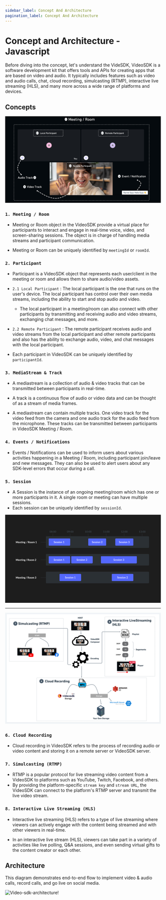 ```yaml
---
sidebar_label: Concept And Architecture
pagination_label: Concept And Architecture
---
```


# Concept and Architecture - Javascript

Before diving into the concept, let's understand the VideSDK, VideoSDK is a software development kit that offers tools and APIs for creating apps that are based on video and audio. It typically includes features such as video and audio calls, chat, cloud recording, simulcasting (RTMP), interactive live streaming (HLS), and many more across a wide range of platforms and devices.

## Concepts

![img.png](../../../../static/img/room-concept.png)

### `1. Meeting / Room`

- Meeting or Room object in the VideoSDK provide a virtual place for participants to interact and engage in real-time voice, video, and screen-sharing sessions. The object is in charge of handling media streams and participant communication.

- Meeting or Room can be uniquely identified by `meetingId` or `roomId`.

### `2. Participant`

- Participant is a VideoSDK object that represents each user/client in the meeting or room and allows them to share audio/video assets.

- `2.1 Local Participant` :
  The local participant is the one that runs on the user's device. The local participant has control over their own media streams, including the ability to start and stop audio and video.

  - The local participant in a meeting/room can also connect with other participants by transmitting and receiving audio and video streams, exchanging chat messages, and more.

- `2.2 Remote Participant` :
  The remote participant receives audio and video streams from the local participant and other remote participants and also has the ability to exchange audio, video, and chat messages with the local participant.

- Each participant in VideoSDK can be uniquely identified by `participantId`.

### `3. MediaStream & Track`

- A mediastream is a collection of audio & video tracks that can be transmitted between participants in real-time.

- A track is a continuous flow of audio or video data and can be thought of as a stream of media frames.

- A mediastream can contain multiple tracks. One video track for the video feed from the camera and one audio track for the audio feed from the microphone. These tracks can be transmitted between participants in VideoSDK Meeting / Room.

### `4. Events / Notifications`

- Events / Notifications can be used to inform users about various activities happening in a Meeting / Room, including participant join/leave and new messages. They can also be used to alert users about any SDK-level errors that occur during a call.

### `5. Session`

- A Session is the instance of an ongoing meeting/room which has one or more participants in it. A single room or meeting can have multiple sessions.
- Each session can be uniquely identified by `sessionId`.

![img.png](../../../../static/img/meeting-session.jpg)

---

![img.png](../../../../static/img/recording-hls-rtmp.png)

### `6. Cloud Recording`

- Cloud recording in VideoSDK refers to the process of recording audio or video content and storing it on a remote server or VideoSDK server.

### `7. Simulcasting (RTMP)`

- RTMP is a popular protocol for live streaming video content from a VideoSDK to platforms such as YouTube, Twitch, Facebook, and others.
- By providing the platform-specific `stream key` and `stream URL`, the VideoSDK can connect to the platform's RTMP server and transmit the live video stream.

### `8. Interactive Live Streaming (HLS)`

- Interactive live streaming (HLS) refers to a type of live streaming where viewers can actively engage with the content being streamed and with other viewers in real-time.

- In an interactive live stream (HLS), viewers can take part in a variety of activities like live polling, Q&A sessions, and even sending virtual gifts to the content creator or each other.

## Architecture

This diagram demonstrates end-to-end flow to implement video & audio calls, record calls, and go live on social media.

![Video-sdk-architecture!](/img/video-sdk-archietecture.svg)
